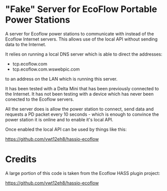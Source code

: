 # "Fake" Server for EcoFlow Portable Power Stations

A server for Ecoflow power stations to communicate with instead of the Ecoflow Internet servers. This allows use of the local API without sending data to the Internet.

It relies on running a local DNS server which is able to direct the addresses:

 - tcp.ecoflow.com
 - tcp.ecoflow.com.wswebpic.com

to an address on the LAN which is running this server.

It has been tested with a Delta Mini that has been previously connected to the Internet. It has not been testing with a device which has never been conected to the Ecoflow servers.

All the server does is allow the power station to connect, send data and requests a PD packet every 10 seconds - which is enough to convince the power station it is online and to enable it's local API.

Once enabled the local API can be used by things like this:

https://github.com/vwt12eh8/hassio-ecoflow

# Credits

A large portion of this code is taken from the Ecoflow HASS plugin project:

https://github.com/vwt12eh8/hassio-ecoflow
